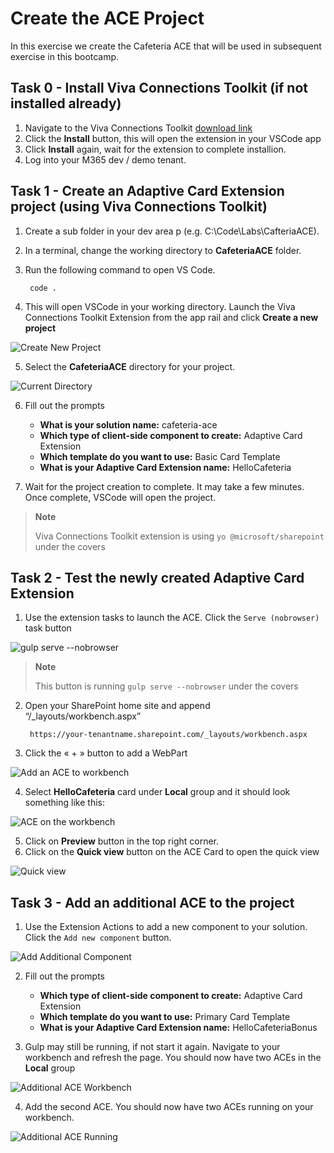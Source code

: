 # Create the ACE Project
In this exercise we create the Cafeteria ACE that will be used in subsequent exercise in this bootcamp.

## Task 0 - Install Viva Connections Toolkit (if not installed already)

1. Navigate to the Viva Connections Toolkit [download link](https://marketplace.visualstudio.com/items?itemName=m365pnp.viva-connections-toolkit)
2. Click the **Install** button, this will open the extension in your VSCode app
3. Click **Install** again, wait for the extension to complete installion.
4. Log into your M365 dev / demo tenant.

## Task 1 - Create an Adaptive Card Extension project (using Viva Connections Toolkit)
1. Create a sub folder in your dev area p (e.g. C:\Code\Labs\CafteriaACE).
2. In a terminal, change the working directory to **CafeteriaACE** folder.
3. Run the following command to open VS Code.
        
        code .

4. This will open VSCode in your working directory. Launch the Viva Connections Toolkit Extension from the app rail and click **Create a new project**

![Create New Project](https://dev.azure.com/CEandS/836eb273-0e36-48af-a1c0-a78790ff1bec/_apis/git/repositories/f8282c8f-7b8c-4f7f-962e-fa6118fb3ef7/items?path=/Assets/CreateProjectVCT.png&versionDescriptor%5BversionOptions%5D=0&versionDescriptor%5BversionType%5D=0&versionDescriptor%5Bversion%5D=main&resolveLfs=true&%24format=octetStream&api-version=5.0)

5. Select the **CafeteriaACE** directory for your project.

![Current Directory](https://dev.azure.com/CEandS/836eb273-0e36-48af-a1c0-a78790ff1bec/_apis/git/repositories/f8282c8f-7b8c-4f7f-962e-fa6118fb3ef7/items?path=/Assets/CreateCurrentDir.png&versionDescriptor%5BversionOptions%5D=0&versionDescriptor%5BversionType%5D=0&versionDescriptor%5Bversion%5D=main&resolveLfs=true&%24format=octetStream&api-version=5.0)

6. Fill out the prompts

    - **What is your solution name:**  cafeteria-ace
    - **Which type of client-side component to create:**   Adaptive Card Extension
    - **Which template do you want to use:**    Basic Card Template
    - **What is your Adaptive Card Extension name:**    HelloCafeteria

7.	Wait for the project creation to complete. It may take a few minutes. Once complete, VSCode will open the project.

> **Note**
>
> Viva Connections Toolkit extension is using `yo @microsoft/sharepoint` under the covers

## Task 2 - Test the newly created Adaptive Card Extension

1. Use the extension tasks to launch the ACE. Click the `Serve (nobrowser)` task button
        
![gulp serve --nobrowser](https://dev.azure.com/CEandS/836eb273-0e36-48af-a1c0-a78790ff1bec/_apis/git/repositories/f8282c8f-7b8c-4f7f-962e-fa6118fb3ef7/items?path=/Assets/VCTServeTask.png&versionDescriptor%5BversionOptions%5D=0&versionDescriptor%5BversionType%5D=0&versionDescriptor%5Bversion%5D=main&resolveLfs=true&%24format=octetStream&api-version=5.0)

> **Note**
>
> This button is running `gulp serve --nobrowser` under the covers 

2. Open your SharePoint home site and append “/_layouts/workbench.aspx”
        
        https://your-tenantname.sharepoint.com/_layouts/workbench.aspx

3. Click the « + » button to add a WebPart

![Add an ACE to workbench](https://dev.azure.com/CEandS/836eb273-0e36-48af-a1c0-a78790ff1bec/_apis/git/repositories/f8282c8f-7b8c-4f7f-962e-fa6118fb3ef7/items?path=/Assets/VCTHelloACE.png&versionDescriptor%5BversionOptions%5D=0&versionDescriptor%5BversionType%5D=0&versionDescriptor%5Bversion%5D=main&resolveLfs=true&%24format=octetStream&api-version=5.0)

4. Select **HelloCafeteria** card under **Local** group and it should look something like this:

![ACE on the workbench](https://dev.azure.com/CEandS/836eb273-0e36-48af-a1c0-a78790ff1bec/_apis/git/repositories/f8282c8f-7b8c-4f7f-962e-fa6118fb3ef7/items?path=/Assets/VCTHelloACERunning.png&versionDescriptor%5BversionOptions%5D=0&versionDescriptor%5BversionType%5D=0&versionDescriptor%5Bversion%5D=main&resolveLfs=true&%24format=octetStream&api-version=5.0)

5. Click on **Preview** button in the top right corner.
6. Click on the **Quick view** button on the ACE Card to open the quick view

![Quick view](https://dev.azure.com/CEandS/836eb273-0e36-48af-a1c0-a78790ff1bec/_apis/git/repositories/f8282c8f-7b8c-4f7f-962e-fa6118fb3ef7/items?path=/Assets/VCTHelloACEWorking.png&versionDescriptor%5BversionOptions%5D=0&versionDescriptor%5BversionType%5D=0&versionDescriptor%5Bversion%5D=main&resolveLfs=true&%24format=octetStream&api-version=5.0)

## Task 3 - Add an additional ACE to the project

1. Use the Extension Actions to add a new component to your solution. Click the `Add new component` button.

![Add Additional Component](https://dev.azure.com/CEandS/836eb273-0e36-48af-a1c0-a78790ff1bec/_apis/git/repositories/f8282c8f-7b8c-4f7f-962e-fa6118fb3ef7/items?path=/Assets/VCTHelloTwo.png&versionDescriptor%5BversionOptions%5D=0&versionDescriptor%5BversionType%5D=0&versionDescriptor%5Bversion%5D=main&resolveLfs=true&%24format=octetStream&api-version=5.0)

2. Fill out the prompts

    - **Which type of client-side component to create:**   Adaptive Card Extension
    - **Which template do you want to use:**    Primary Card Template
    - **What is your Adaptive Card Extension name:**    HelloCafeteriaBonus

3. Gulp may still be running, if not start it again. Navigate to your workbench and refresh the page. You should now have two ACEs in the **Local** group

![Additional ACE Workbench](https://dev.azure.com/CEandS/836eb273-0e36-48af-a1c0-a78790ff1bec/_apis/git/repositories/f8282c8f-7b8c-4f7f-962e-fa6118fb3ef7/items?path=/Assets/VCTHelloACETwo.png&versionDescriptor%5BversionOptions%5D=0&versionDescriptor%5BversionType%5D=0&versionDescriptor%5Bversion%5D=main&resolveLfs=true&%24format=octetStream&api-version=5.0)

4. Add the second ACE. You should now have two ACEs running on your workbench.

![Additional ACE Running](https://dev.azure.com/CEandS/836eb273-0e36-48af-a1c0-a78790ff1bec/_apis/git/repositories/f8282c8f-7b8c-4f7f-962e-fa6118fb3ef7/items?path=/Assets/VCTHelloACERunningTwo.png&versionDescriptor%5BversionOptions%5D=0&versionDescriptor%5BversionType%5D=0&versionDescriptor%5Bversion%5D=main&resolveLfs=true&%24format=octetStream&api-version=5.0)
